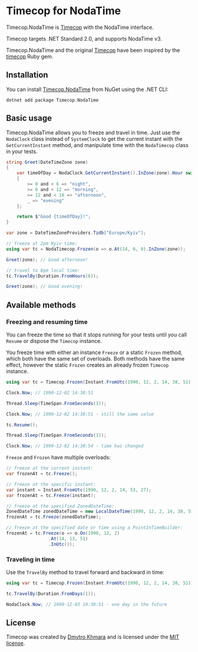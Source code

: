 # Timecop for NodaTime

Timecop.NodaTime is [Timecop](https://github.com/timecop-net/Timecop) with the NodaTime interface.

Timecop targets .NET Standard 2.0, and supports NodaTime v3.

Timecop.NodaTime and the original [Timecop](https://github.com/timecop-net/Timecop) have been inspired by the [timecop](https://github.com/travisjeffery/timecop) Ruby gem.

## Installation

You can install [Timecop.NodaTime](https://www.nuget.org/packages/Timecop.NodaTime/) from NuGet using the .NET CLI:

```
dotnet add package Timecop.NodaTime
```

##  Basic usage

Timecop.NodaTime allows you to freeze and travel in time. Just use the `NodaClock` class instead of `SystemClock` to get the current instant with the `GetCurrentInstant` method, and manipulate time with the `NodaTimecop` class in your tests.

```csharp
string Greet(DateTimeZone zone)
{
    var timeOfDay = NodaClock.GetCurrentInstant().InZone(zone).Hour switch // Use NodaClock instead of SystemClock.Instance
    {
        >= 0 and < 6 => "night",
        >= 6 and < 12 => "morning",
        >= 12 and < 18 => "afternoon",
        _ => "evening"
    };

    return $"Good {timeOfDay}!";
}

var zone = DateTimeZoneProviders.Tzdb["Europe/Kyiv"];

// freeze at 2pm Kyiv time:
using var tc = NodaTimecop.Frozen(o => o.At(14, 0, 0).InZone(zone));

Greet(zone); // Good afternoon!

// travel to 8pm local time:
tc.TravelBy(Duration.FromHours(6));

Greet(zone); // Good evening!
```

## Available methods

### Freezing and resuming time

You can freeze the time so that it stops running for your tests until you call `Resume` or dispose the `Timecop` instance.

You freeze time with either an instance `Freeze` or a static `Frozen` method, which both have the same set of overloads. Both methods have the same effect, however the static `Frozen` creates an already frozen `Timecop` instance.

```csharp
using var tc = Timecop.Frozen(Instant.FromUtc(1990, 12, 2, 14, 38, 51));

Clock.Now; // 1990-12-02 14:38:51

Thread.Sleep(TimeSpan.FromSeconds(3));

Clock.Now; // 1990-12-02 14:38:51 - still the same value

tc.Resume();

Thread.Sleep(TimeSpan.FromSeconds(3));

Clock.Now; // 1990-12-02 14:38:54 - time has changed
```

`Freeze` and `Frozen` have multiple overloads:

```csharp
// freeze at the current instant:
var frozenAt = tc.Freeze();

// freeze at the specific instant:
var instant = Instant.FromUtc(1990, 12, 2, 14, 53, 27);
var frozenAt = tc.Freeze(instant);

// freeze at the specified ZonedDateTime:
ZonedDateTime zonedDateTime = new LocalDateTime(1990, 12, 2, 14, 38, 51).InUtc();
frozenAt = tc.Freeze(zonedDateTime);

// freeze at the specified date or time using a PointInTimeBuilder:
frozenAt = tc.Freeze(o => o.On(1990, 12, 2)
                .At(14, 13, 51)
                .InUtc());
```

### Traveling in time

Use  the `TravelBy` method to travel forward and backward in time:

```csharp
using var tc = Timecop.Frozen(Instant.FromUtc(1990, 12, 2, 14, 38, 51));

tc.TravelBy(Duration.FromDays(1));

NodaClock.Now; // 1990-12-03 14:38:51 - one day in the future
```

## License

Timecop was created by [Dmytro Khmara](https://dmytrokhmara.com) and is licensed under the [MIT license](LICENSE.txt).